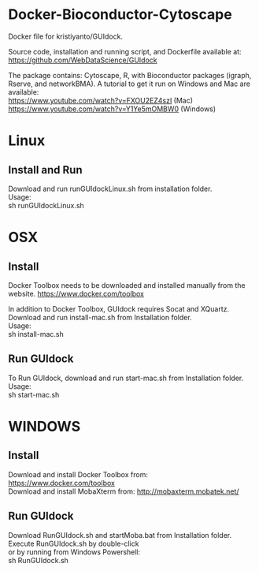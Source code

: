 # Docker-Bioconductor-Cytoscape
Docker file for kristiyanto/GUIdock.

Source code, installation and running script, and Dockerfile available at:<br/>
https://github.com/WebDataScience/GUIdock

The package contains: Cytoscape, R, with Bioconductor packages (igraph, Rserve, and networkBMA). 
A tutorial to get it run on Windows and Mac are available: <br/>
https://www.youtube.com/watch?v=FXOU2EZ4szI (Mac)<br/>
https://www.youtube.com/watch?v=Y1Ye5mOMBW0 (Windows)

# Linux
## Install and Run
Download and run runGUIdockLinux.sh from installation folder. <br/>
Usage:<br/>
	sh runGUIdockLinux.sh


# OSX 
## Install
Docker Toolbox needs to be downloaded and installed manually from the website.
https://www.docker.com/toolbox

In addition to Docker Toolbox, GUIdock requires Socat and XQuartz.
Download and run install-mac.sh from Installation folder.<br/>
Usage:<br/>
	sh install-mac.sh


## Run GUIdock
To Run GUIdock, download and run start-mac.sh from Installation folder. <br/>
Usage: <br/>
	sh start-mac.sh


# WINDOWS

## Install
Download and install Docker Toolbox from: https://www.docker.com/toolbox<br/>
Download and install MobaXterm from: http://mobaxterm.mobatek.net/

## Run GUIdock 
Download RunGUIdock.sh and startMoba.bat from Installation folder. <br/>
Execute RunGUIdock.sh by double-click <br/>
or by running from Windows Powershell:<br/>
	sh RunGUIdock.sh





